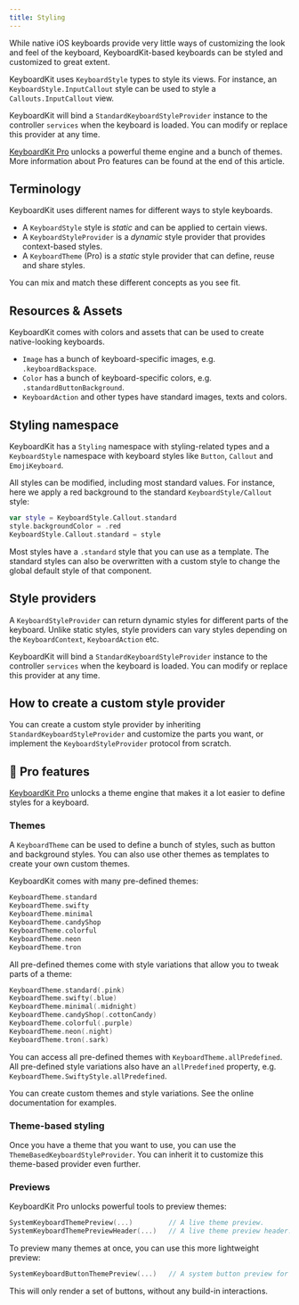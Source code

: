 ```yaml
---
title: Styling
---
```


While native iOS keyboards provide very little ways of customizing the look and feel of the keyboard, KeyboardKit-based keyboards can be styled and customized to great extent.

KeyboardKit uses ``KeyboardStyle`` types to style its views. For instance, an ``KeyboardStyle.InputCallout`` style can be used to style a ``Callouts.InputCallout`` view.

KeyboardKit will bind a ``StandardKeyboardStyleProvider`` instance to the controller ``services`` when the keyboard is loaded. You can modify or replace this provider at any time. 

[KeyboardKit Pro][Pro] unlocks a powerful theme engine and a bunch of themes. More information about Pro features can be found at the end of this article.



## Terminology

KeyboardKit uses different names for different ways to style keyboards. 

* A ``KeyboardStyle`` style is *static* and can be applied to certain views.
* A ``KeyboardStyleProvider`` is a *dynamic* style provider that provides context-based styles.
* A `KeyboardTheme` (Pro) is a *static* style provider that can define, reuse and share styles.

You can mix and match these different concepts as you see fit.



## Resources & Assets

KeyboardKit comes with colors and assets that can be used to create native-looking keyboards.

* `Image` has a bunch of keyboard-specific images, e.g. `.keyboardBackspace`.
* `Color` has a bunch of keyboard-specific colors, e.g. `.standardButtonBackground`.
* ``KeyboardAction`` and other types have standard images, texts and colors.



## Styling namespace

KeyboardKit has a ``Styling`` namespace with styling-related types and a ``KeyboardStyle`` namespace  with keyboard styles like ``Button``, ``Callout`` and ``EmojiKeyboard``.

All styles can be modified, including most standard values. For instance, here we apply a red background to the standard ``KeyboardStyle/Callout`` style:

```swift
var style = KeyboardStyle.Callout.standard
style.backgroundColor = .red
KeyboardStyle.Callout.standard = style
```

Most styles have a `.standard` style that you can use as a template. The standard styles can also be overwritten with a custom style to change the global default style of that component.



## Style providers

A ``KeyboardStyleProvider`` can return dynamic styles for different parts of the keyboard. Unlike static styles, style providers can vary styles depending on the ``KeyboardContext``, ``KeyboardAction`` etc.

KeyboardKit will bind a ``StandardKeyboardStyleProvider`` instance to the controller ``services`` when the keyboard is loaded. You can modify or replace this provider at any time.



## How to create a custom style provider

You can create a custom style provider by inheriting ``StandardKeyboardStyleProvider`` and customize the parts you want, or implement the ``KeyboardStyleProvider`` protocol from scratch.



## 👑 Pro features

[KeyboardKit Pro][Pro] unlocks a theme engine that makes it a lot easier to define styles for a keyboard.

### Themes

A `KeyboardTheme` can be used to define a bunch of styles, such as button and background styles. You can also use other themes as templates to create your own custom themes. 

KeyboardKit comes with many pre-defined themes:

```swift
KeyboardTheme.standard
KeyboardTheme.swifty
KeyboardTheme.minimal
KeyboardTheme.candyShop
KeyboardTheme.colorful
KeyboardTheme.neon
KeyboardTheme.tron
```

All pre-defined themes come with style variations that allow you to tweak parts of a theme:

```swift
KeyboardTheme.standard(.pink)
KeyboardTheme.swifty(.blue)
KeyboardTheme.minimal(.midnight)
KeyboardTheme.candyShop(.cottonCandy)
KeyboardTheme.colorful(.purple)
KeyboardTheme.neon(.night)
KeyboardTheme.tron(.sark)
```

You can access all pre-defined themes with `KeyboardTheme.allPredefined`. All pre-defined style variations also have an `allPredefined` property, e.g. `KeyboardTheme.SwiftyStyle.allPredefined`.

You can create custom themes and style variations. See the online documentation for examples.


### Theme-based styling

Once you have a theme that you want to use, you can use the `ThemeBasedKeyboardStyleProvider`. You can inherit it to customize this theme-based provider even further.


### Previews

KeyboardKit Pro unlocks powerful tools to preview themes:

```swift
SystemKeyboardThemePreview(...)         // A live theme preview.
SystemKeyboardThemePreviewHeader(...)   // A live theme preview header.
```

To preview many themes at once, you can use this more lightweight preview:

```swift
SystemKeyboardButtonThemePreview(...)   // A system button preview for a theme.
```

This will only render a set of buttons, without any build-in interactions.



[Pro]: /pro